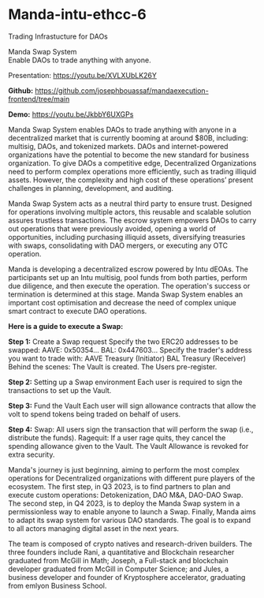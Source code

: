 # Manda-intu-ethcc-6
Trading Infrastucture for DAOs


Manda Swap System  
Enable DAOs to trade anything with anyone.


Presentation:
https://youtu.be/XVLXUbLK26Y

**Github:**
https://github.com/josephbouassaf/mandaexecution-frontend/tree/main

**Demo:**
https://youtu.be/JkbbY6UXGPs

Manda Swap System enables DAOs to trade anything with anyone in a decentralized market that is currently booming at around $80B, including: multisig, DAOs, and tokenized markets. DAOs and internet-powered organizations have the potential to become the new standard for business organization. To give DAOs a competitive edge, Decentralized Organizations need to perform complex operations more efficiently, such as trading illiquid assets. However, the complexity and high cost of these operations’ present challenges in planning, development, and auditing.

Manda Swap System acts as a neutral third party to ensure trust. Designed for operations involving multiple actors, this reusable and scalable solution assures trustless transactions. The escrow system empowers DAOs to carry out operations that were previously avoided, opening a world of opportunities, including purchasing illiquid assets, diversifying treasuries with swaps, consolidating with DAO mergers, or executing any OTC operation.

Manda is developing a decentralized escrow powered by Intu dEOAs. The participants set up an Intu multisig, pool funds from both parties, perform due diligence, and then execute the operation. The operation's success or termination is determined at this stage.
Manda Swap System enables an important cost optimisation and decrease the need of complex unique smart contract to execute DAO operations.


**Here is a guide to execute a Swap:**

**Step 1:** Create a Swap request
Specify the two ERC20 addresses to be swapped: 
AAVE: 0x50354…
BAL: 0x447603…
Specify the trader's address you want to trade with: 
AAVE Treasury (Initiator)
BAL Treasury (Receiver)
Behind the scenes: 
The Vault is created.
The Users pre-register.

**Step 2:** Setting up a Swap environment
Each user is required to sign the transactions to set up the Vault.

**Step 3:** Fund the Vault
Each user will sign allowance contracts that allow the volt to spend tokens being traded on behalf of users.

**Step 4:**
Swap: All users sign the transaction that will perform the swap (i.e., distribute the funds).
Ragequit: If a user rage quits, they cancel the spending allowance given to the Vault. 
The Vault Allowance is revoked for extra security.

Manda's journey is just beginning, aiming to perform the most complex operations for Decentralized organizations with different pure players of the ecosystem. The first step, in Q3 2023, is to find partners to plan and execute custom operations: Detokenization, DAO M&A, DAO-DAO Swap. The second step, in Q4 2023, is to deploy the Manda Swap system in a permissionless way to enable anyone to launch a Swap. Finally, Manda aims to adapt its swap system for various DAO standards. The goal is to expand to all actors managing digital asset in the next years.

The team is composed of crypto natives and research-driven builders. The three founders include Rani, a quantitative and Blockchain researcher graduated from McGill in Math; Joseph, a Full-stack and blockchain developer graduated from McGill in Computer Science; and Jules, a business developer and founder of Kryptosphere accelerator, graduating from emlyon Business School.

